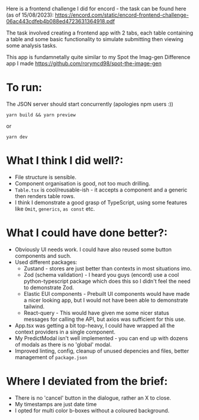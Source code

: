 Here is a frontend challenge I did for encord - the task can be found here (as of 15/08/2023): https://encord.com/static/encord-frontend-challenge-06ac443cdfeb4b088ed4723631364918.pdf

The task involved creating a frontend app with 2 tabs, each table containing a table and some basic functionality to simulate submitting then viewing some analysis tasks.

This app is fundamnetally quite similar to my Spot the Imag-gen Difference app I made https://github.com/rorymcd98/spot-the-image-gen

# To run:

The JSON server should start concurrently (apologies npm users :))

`yarn build && yarn preview`

or

`yarn dev`

# What I think I did well?:

- File structure is sensible.
- Component organisation is good, not too much drilling.
- `Table.tsx` is cool/reusable-ish - it accepts a component and a generic then renders table rows.
- I think I demonstrate a good grasp of TypeScript, using some features like `Omit`, `generics`, `as const` etc.

# What I could have done better?:

- Obviously UI needs work. I could have also reused some button components and such.
- Used different packages:
  - Zustand - stores are just better than contexts in most situations imo.
  - Zod (schema validation) - I heard you guys (encord) use a cool python-typescript package which does this so I didn't feel the need to demonstrate Zod.
  - Elastic EUI components - Prebuilt UI components would have made a nicer looking app, but I would not have been able to demonstrate tailwind.
  - React-query - This would have given me some nicer status messages for calling the API, but axios was sufficient for this use.
- App.tsx was getting a bit top-heavy, I could have wrapped all the context providers in a single component.
- My PredictModal isn't well implemented - you can end up with dozens of modals as there is no 'global' modal.
- Improved linting, config, cleanup of unused depencies and files, better management of `package.json`

# Where I deviated from the brief:

- There is no 'cancel' button in the dialogue, rather an X to close.
- My timestamps are just date time
- I opted for multi color b-boxes without a coloured background.
